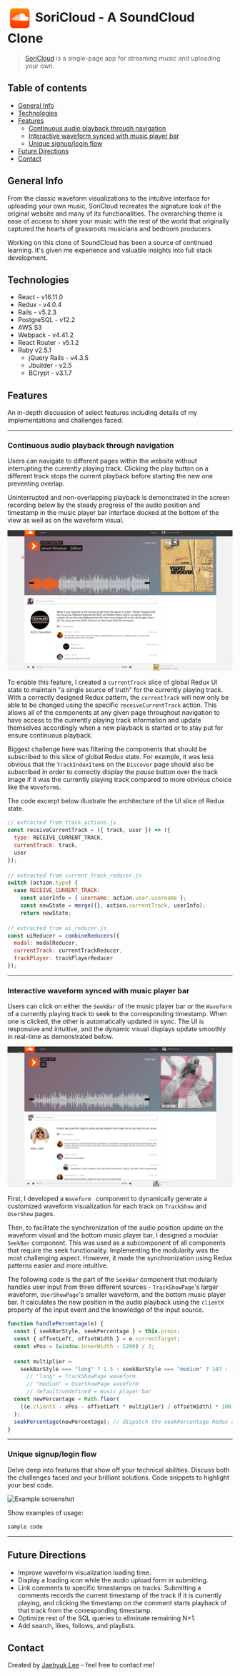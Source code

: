 # <a href="https://soricloud.herokuapp.com/"><img src="./demo/logo.png" alt="SoundCloud Logo" title="Go to SoriCloud" height="55" align="center"></a> SoriCloud - A SoundCloud Clone
> [SoriCloud](https://soricloud.herokuapp.com/ "Go to SoriCloud") is a single-page app for streaming music and uploading your own.

## Table of contents
* [General Info](#general-info)
* [Technologies](#technologies)
* [Features](#features)
  * [Continuous audio playback through navigation](#continuous-audio-playback-through-navigation)
  * [Interactive waveform synced with music player bar](#interactive-waveform-synced-with-music-player-bar)
  * [Unique signup/login flow](#unique-signuplogin-flow)
  <!-- * [Easy audio upload with responsive and intuitive UI](#easy-audio-upload-with-responsive-and-intuitive-ui) -->
* [Future Directions](#future-directions)
* [Contact](#contact)

## General Info
From the classic waveform visualizations to the intuitive interface for uploading your own music, SoriCloud recreates the signature look of the original website and many of its functionalities. The overarching theme is ease of access to share your music with the rest of the world that originally captured the hearts of grassroots musicians and bedroom producers.

Working on this clone of SoundCloud has been a source of continued learning. It's given me experience and valuable insights into full stack development.

## Technologies
* React - v16.11.0
* Redux - v4.0.4
* Rails - v5.2.3
* PostgreSQL - v12.2
* AWS S3
* Webpack - v4.41.2
* React Router - v5.1.2
* Ruby v2.5.1
  * jQuery Rails - v4.3.5
  * Jbuilder - v2.5
  * BCrypt - v3.1.7

## Features
An in-depth discussion of select features including details of my implementations and challenges faced:

---

### Continuous audio playback through navigation
Users can navigate to different pages within the website without interrupting the currently playing track. Clicking the play button on a different track stops the current playback before starting the new one preventing overlap.

Uninterrupted and non-overlapping playback is demonstrated in the screen recording below by the steady progress of the audio position and timestamp in the music player bar interface docked at the bottom of the view as well as on the waveform visual.

![Example screenshot](./demo/continuous_play.gif)

To enable this feature, I created a `currentTrack` slice of global Redux UI state to maintain "a single source of truth" for the currently playing track. With a correctly designed Redux pattern, the `currentTrack` will now only be able to be changed using the specific `receiveCurrentTrack` action. This allows all of the components at any given page throughout navigation to have access to the currently playing track information and update themselves accordingly when a new playback is started or to stay put for ensure continuous playback.

Biggest challenge here was filtering the components that should be subscribed to this slice of global Redux state. For example, it was less obvious that the `TrackIndexItem`s on the `Discover` page should also be subscribed in order to correctly display the *pause* button over the track image if it was the currently playing track compared to more obvious choice like the `Waveform`s.

The code excerpt below illustrate the architecture of the UI slice of Redux state.

```javascript
// extracted from track_actions.js
const receiveCurrentTrack = ({ track, user }) => ({
  type: RECEIVE_CURRENT_TRACK,
  currentTrack: track,
  user
});

// extracted from current_track_reducer.js
switch (action.type) {
  case RECEIVE_CURRENT_TRACK:
    const userInfo = { username: action.user.username };
    const newState = merge({}, action.currentTrack, userInfo);
    return newState;

// extracted from ui_reducer.js
const uiReducer = combineReducers({
  modal: modalReducer,
  currentTrack: currentTrackReducer,
  trackPlayer: trackPlayerReducer
});
```

---

### Interactive waveform synced with music player bar
Users can click on either the `SeekBar` of the music player bar or the `Waveform` of a currently playing track to seek to the corresponding timestamp. When one is clicked, the other is automatically updated in sync. The UI is responsive and intuitive, and the dynamic visual displays update smoothly in real-time as demonstrated below.

![Example screenshot](./demo/synced_waveform.gif)

First, I developed a `Waveform ` component to dynamically generate a customized waveform visualization for each track on `TrackShow` and `UserShow` pages.

Then, to facilitate the synchronization of the audio position update on the waveform visual and the bottom music player bar, I designed a modular `SeekBar` component. This was used as a subcomponent of all components that require the seek functionality. Implementing the modularity was the most challenging aspect. However, it made the synchronization using Redux patterns easier and more intuitive.

The following code is the part of the `SeekBar` component that modularly handles user input from three different sources - `TrackShowPage`'s larger waveform, `UserShowPage`'s smaller waveform, and the bottom music player bar. It calculates the new position in the audio playback using the `clientX` property of the input event and the knowledge of the input source.

```javascript
function handlePercentage(e) {
  const { seekBarStyle, seekPercentage } = this.props;
  const { offsetLeft, offsetWidth } = e.currentTarget;
  const xPos = (window.innerWidth - 1280) / 2;

  const multiplier =
    seekBarStyle === "long" ? 1.5 : seekBarStyle === "medium" ? 107 : 1.25;
      // "long" = TrackShowPage waveform
      // "medium" = UserShowPage waveform
      // default/undefined = music player bar
  const newPercentage = Math.floor(
    ((e.clientX - xPos - offsetLeft * multiplier) / offsetWidth) * 100
  );
  seekPercentage(newPercentage); // dispatch the seekPercentage Redux action
}
```

---
<!-- fixme - add easy upload screenshot after adding loading icon
### Easy upload with responsive and intuitive UI
Delve deep into features that show off your technical abilities. Discuss both the challenges faced and your brilliant solutions. Code snippets to highlight your best code.

![Example screenshot](./demo/screenshot.png)

Show examples of usage:

```
sample code
``` -->

### Unique signup/login flow
Delve deep into features that show off your technical abilities. Discuss both the challenges faced and your brilliant solutions. Code snippets to highlight your best code.

![Example screenshot](./demo/signup.gif)

Show examples of usage:

```
sample code
```

---

## Future Directions
* Improve waveform visualization loading time.
* Display a loading icon while the audio upload form in submitting.
* Link comments to specific timestamps on tracks. Submitting a comments records the current timestamp of the track if it is currently playing, and clicking the timestamp on the comment starts playback of that track from the corresponding timestamp.
* Optimize rest of the SQL queries to eliminate remaining N+1.
* Add search, likes, follows, and playlists.

## Contact
Created by [Jaehyuk Lee](mailto:jhlumd@gmail.com) - feel free to contact me!